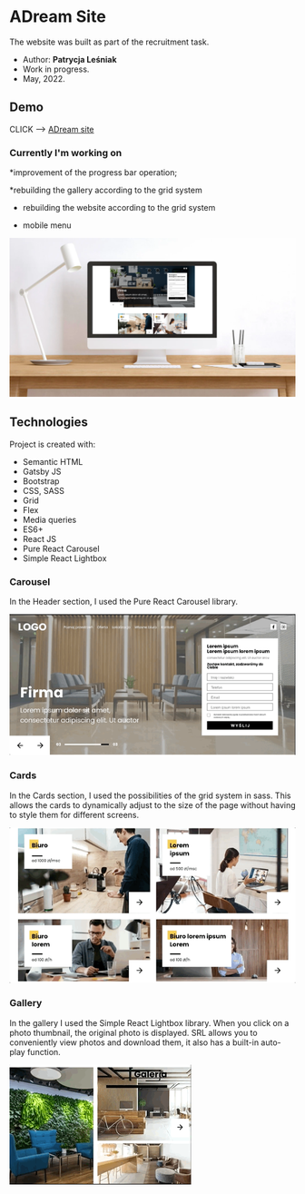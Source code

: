 # ADream Site

The website was built as part of the recruitment task.

* Author: **Patrycja Leśniak**
* Work in progress.
* May, 2022.

## Demo

CLICK --> [ADream site](https://adreamsite.gtsb.io/)

### Currently I'm working on

*improvement of the progress bar operation;

*rebuilding the gallery according to the grid system

* rebuilding the website according to the grid system

* mobile menu

![ADreamSite homepage](/adream-site.png)

## Technologies

Project is created with:

* Semantic HTML
* Gatsby JS
* Bootstrap
* CSS, SASS
* Grid
* Flex
* Media queries
* ES6+
* React JS
* Pure React Carousel
* Simple React Lightbox

### Carousel

In the Header section, I used the Pure React Carousel library.

![ADreamSite carousel](/adream-site-carousel.gif)

### Cards

In the Cards section, I used the possibilities of the grid system in sass. This allows the cards to dynamically adjust to the size of the page without having to style them for different screens.

![ADreamSite cards](/adream-site-cards.gif)

### Gallery

In the gallery I used the Simple React Lightbox library. When you click on a photo thumbnail, the original photo is displayed. SRL allows you to conveniently view photos and download them, it also has a built-in auto-play function.

![ADreamSite gallery](/adream-site-gallery.gif)
